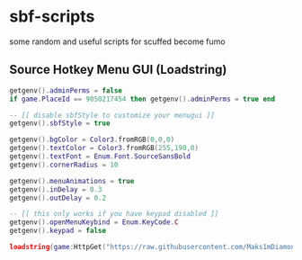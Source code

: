 # sbf-scripts
some random and useful scripts for scuffed become fumo

## Source Hotkey Menu GUI (Loadstring)
```lua
getgenv().adminPerms = false
if game.PlaceId == 9050217454 then getgenv().adminPerms = true end

-- [[ disable sbfStyle to customize your menugui ]]
getgenv().sbfStyle = true

getgenv().bgColor = Color3.fromRGB(0,0,0)
getgenv().textColor = Color3.fromRGB(255,190,0)
getgenv().textFont = Enum.Font.SourceSansBold
getgenv().cornerRadius = 10

getgenv().menuAnimations = true
getgenv().inDelay = 0.3
getgenv().outDelay = 0.2

-- [[ this only works if you have keypad disabled ]]
getgenv().openMenuKeybind = Enum.KeyCode.C
getgenv().keypad = false

loadstring(game:HttpGet("https://raw.githubusercontent.com/Maks1mDiamond/sbf-scripts/main/Source%20Hotkey%20Menu%20GUI.lua"))()
```
